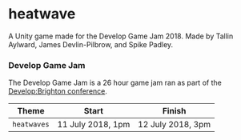 # heatwave

A Unity game made for the Develop Game Jam 2018. Made by Tallin Aylward, James Devlin-Pilbrow, and Spike Padley.

### Develop Game Jam

The Develop Game Jam is a 26 hour game jam ran as part of the [Develop:Brighton conference](https://www.developconference.com).

Theme | Start | Finish
--- | --- | ---
`heatwaves` | 11 July 2018, 1pm | 12 July 2018, 3pm
